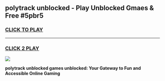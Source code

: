 
## polytrack unblocked - Play Unblocked Gmaes & Free #5pbr5
<h3>
<a href="https://premium.freeplayer.one?title=polytrack_unblocked&ref=03M">CLICK TO PLAY</a></h3>
<hr>

<h3>
<a href="https://premium.freeplayer.one?title=polytrack_unblocked&ref=03M">CLICK 2 PLAY</a>
  
</h3>

<a href="https://premium.freeplayer.one?title=polytrack_unblocked&ref=03M"><img src="https://clearcache.store/games.png"></a>


**polytrack unblocked games unblocked: Your Gateway to Fun and Accessible Online Gaming**
